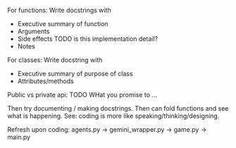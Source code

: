 For functions: Write docstrings with
- Executive summary of function
- Arguments
- Side effects TODO is this implementation detail?
- Notes 

For classes: Write docstring with
- Executive summary of purpose of class
- Attributes/methods

Public vs private api: TODO
WHat you promise to ...

Then try documenting / making docstrings. Then can fold functions and see what is happening.
See: coding is more like speaking/thinking/designing. 


Refresh upon coding:
agents.py -> gemini_wrapper.py -> game.py -> main.py